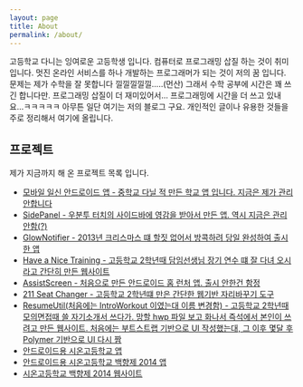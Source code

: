 ```yaml
---
layout: page
title: About
permalink: /about/
---
```


고등학교 다니는 잉여로운 고등학생 입니다. 컴퓨터로 프로그래밍 삽질 하는 것이 취미입니다.
멋진 온라인 서비스를 하나 개발하는 프로그래머가 되는 것이 저의 꿈 입니다.
문제는 제가 수학을 잘 못합니다 낄낄낄낄낄.....(먼산) 그래서 수학 공부에 시간은 꽤 쓰긴 합니다만. 프로그래밍 삽질이 더 재미있어서...
프로그래밍에 시간을 더 쓰고 있내요...ㅋㅋㅋㅋㅋ 아무튼 일단 여기는 저의 블로그 구요. 개인적인 글이나 유용한 것들을 주로 정리해서 여기에 올립니다.

## 프로젝트
제가 지금까지 해 온 프로젝트 목록 입니다.

- [모바일 일신 안드로이드 앱 - 중학교 다닐 적 만든 학교 앱 입니다. 지금은 제가 관리 안합니다](https://github.com/sukso96100/mobileilsin)
- [SidePanel - 우분투 터치의 사이드바에 영감을 받아서 만든 앱. 역시 지금은 관리 안함(?)](https://github.com/sukso96100/SidePanel)
- [GlowNotifier - 2013년 크리스마스 떄 할짓 없어서 방콕하려 당일 완성하여 출시한 앱](https://github.com/sukso96100/GlowNotifier)
- [Have a Nice Training - 고등학교 2학년때 담임선생님 장기 연수 떄 잘 다녀 오시라고 간단히 만든 웹사이트](https://github.com/sukso96100/have-a-nice-training)
- [AssistScreen - 처음으로 만든 안드로이드 홈 런처 앱. 출시 안한건 함정](https://github.com/sukso96100/assist-screen)
- [211 Seat Changer - 고등학교 2학년떄 만은 간단한 웹기반 자리바꾸기 도구](https://github.com/sukso96100/211seatchanger)
- [ResumeUtil(처음에는 IntroWorkout 이였는대 이름 변경함) - 고등학교 2학년때 모의면접때 쓸 자기소개서 쓰다가. 망할 hwp 파일 보고 화나서 즉석에서 본인이 쓰려고 만든 웹사이트. 처음에는 부트스트랩 기반으로 UI 작성했는대, 그 이후 몇달 후 Polymer 기반으로 UI 다시 짬](https://github.com/sukso96100/resumeutil)
- [안드로이드용 시온고등학교 앱](https://github.com/sukso96100/zionhs)
- [안드로이드용 시온고등학교 백향제 2014 앱](https://github.com/sukso96100/baekhyang14-android)
- [시온고등학교 백향제 2014 웹사이트](https://github.com/sukso96100/baekhyang14)
